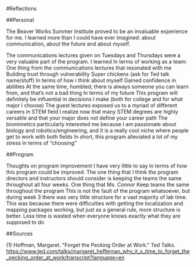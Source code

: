 #Reflections

##Personal

The Beaver Works Summer Institute proved to be an invaluable experience for me. I learned more than I could have ever imagined: about communication, about the future and about myself.

The communications lectures given on Tuesdays and Thursdays were a very valuable part of the program. I learned
In terms of working as a team:
One thing from the communications lectures that resonated with me
Building trust through vulnerability
Super chickens (ask for Ted talk name/stuff)
In terms of how i think about myself
Gained confidence in abilities
At the same time, humbled; there is always someone you can learn from, and that’s not a bad thing
In terms of my future
This program will definitely be influential in decisions I make (both for college and for what major I choose)
The guest lectures exposed us to a myriad of different careers in STEM field
I realize now that many STEM degrees are highly versatile and that your major does not define your career path
The biomimetics particularly interested me because I am passionate about biology and robotics/engineering, and it is a really cool niche where people get to work with both fields
In short, this program alleviated a lot of my stress in terms of  “choosing”

##Program

Thoughts on program improvement
I have very little to say in terms of how this program could be improved. The one thing that I think the program directors and instructors should consider is keeping the teams the same throughout all four weeks. One thing that Ms. Connor
Keep teams the same throughout the program
This is not the fault of the program whatsoever, but during week 3 there was very little structure for a vast majority of lab time. This was because there were difficulties with getting the localization and mapping packages working, but just as a general rule, more structure is better. Less time is wasted when everyone knows exactly what they are supposed to do

##Sources

(1) Heffman, Margaret. "Forget the Pecking Order at Work." Ted Talks. <https://www.ted.com/talks/margaret_heffernan_why_it_s_time_to_forget_the_pecking_order_at_work/transcript?language=en>
